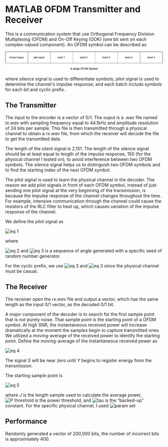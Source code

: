 # MATLAB OFDM Transmitter and Receiver

This is a communication system that use Orthogonal Frequency Division Multiplexing (OFDM) and On-Off Keying (OOK) (one bit sent on each complex-valued component). An OFDM symbol can be described as 

![Image of an OFDM Symbol](OFDM_symbol.png)

where silence signal is used to differentiate symbols; pilot signal is used to determine the channel's impulse response; and each batch includs symbols for each bit and cyclic prefix.

## The Transmitter 
The input to the encoder is a vector of 0/1. The ouput is a .wav file named *tx.wav* with sampling frequency equal to 44.1kHz and amplitude resolution of 24 bits per sample. This file is then transmitted through a physical channel to obtain a *rx.wav* file, from which the receiver will decode the file to get the transmitted data. 

The length of the silent signal is 2,151. The length of the silence signal should be at least equal to length of the impulse response, 150 (for the physical channel I tested on), to avoid interference between two OFDM symbols. The silence signal helps us to distinguish two OFDM symbols and to find the starting index of the next OFDM symbol.

The pilot signal is used to learn the physical channel in the decoder. The reason we add pilot signals in front of each OFDM symbol, instead of just sending one pilot signal at the very beginning of the transmission, is because the impulse response of the channel changes throughout the time. For example, intensive communication through the channel could cause the resistors of the RLC filter to heat up, which causes variation of the impulse response of the channel.

We define the pilot signal as 

![eq 1](https://render.githubusercontent.com/render/math?math=x_{pilot}=IFFT([0,X_{pilot},%20flip(conj(X_{pilot}))]))

where 

![eq 2](https://render.githubusercontent.com/render/math?math=X_{pilot}=Ae^{j\theta_k}) and ![eq 3](https://render.githubusercontent.com/render/math?math=\{\theta_k\}) is a sequence of angle generated with a specific seed of random number generator. 

For the cyclic prefix, we use ![eq 3](https://render.githubusercontent.com/render/math?math=n_{%2B}=150) and ![eq 3](https://render.githubusercontent.com/render/math?math=n_{-}=0) since the physical channel must be casual. 

## The Receiver
The receiver open the *rx.wav* file and output a vector, which has the same length as the input 0/1 vector, as the decoded 0/1 bit. 

A major component of the decoder is to search for the first sample point that is not purely noise. That sample point is the starting point of a OFDM symbol. At high SNR, the instantaneous received power will increase dramatically at the moment the samples begin to capture transmitted ones. We utilized a moving-average of the received power to identify the starting point. Define the moving-average of the instantaneous received power as

![eq 4](https://render.githubusercontent.com/render/math?math=S[k]=\frac{1}{J}\sum_{i=0}^{J-1}Y^2[k-i])

The signal *S* will be near zero until *Y* begins to register energy from the transmission. 

The starting sample point is 

![eq 5](https://render.githubusercontent.com/render/math?math=L_1=\{\min_k%20S[k]%3EP_{threshold}\}-\tau)

where *J* is the length sample used to calculate the average power, ![P threshold](https://render.githubusercontent.com/render/math?math=P_{threshold}) is the power threshold, and ![tau](https://render.githubusercontent.com/render/math?math=\tau) is the “backed-up” constant. For the specific physical channel, I used ![param set](https://render.githubusercontent.com/render/math?math=J=20,%20P_{threshold}=0.001,%20\tau=9)

## Performance
Randomly generated a vector of 200,000 bits, the number of incorrect bits is approximately 400. 
